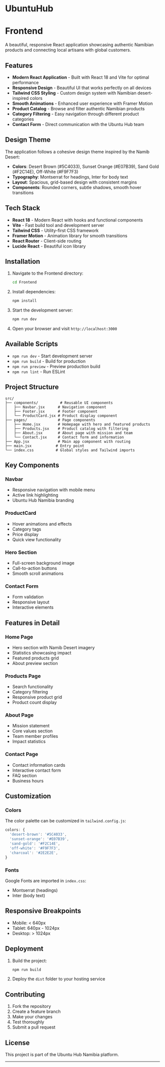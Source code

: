 # UbuntuHub
# Frontend

A beautiful, responsive React application showcasing authentic Namibian products and connecting local artisans with global customers.

## Features

- **Modern React Application** - Built with React 18 and Vite for optimal performance
- **Responsive Design** - Beautiful UI that works perfectly on all devices
- **Tailwind CSS Styling** - Custom design system with Namibian desert-inspired colors
- **Smooth Animations** - Enhanced user experience with Framer Motion
- **Product Catalog** - Browse and filter authentic Namibian products
- **Category Filtering** - Easy navigation through different product categories
- **Contact Form** - Direct communication with the Ubuntu Hub team

## Design Theme

The application follows a cohesive design theme inspired by the Namib Desert:

- **Colors**: Desert Brown (#5C4033), Sunset Orange (#E07B39), Sand Gold (#F2C14E), Off-White (#F9F7F3)
- **Typography**: Montserrat for headings, Inter for body text
- **Layout**: Spacious, grid-based design with consistent margins
- **Components**: Rounded corners, subtle shadows, smooth hover transitions

## Tech Stack

- **React 18** - Modern React with hooks and functional components
- **Vite** - Fast build tool and development server
- **Tailwind CSS** - Utility-first CSS framework
- **Framer Motion** - Animation library for smooth transitions
- **React Router** - Client-side routing
- **Lucide React** - Beautiful icon library

## Installation

1. Navigate to the Frontend directory:
   ```bash
   cd Frontend
   ```

2. Install dependencies:
   ```bash
   npm install
   ```

3. Start the development server:
   ```bash
   npm run dev
   ```

4. Open your browser and visit `http://localhost:3000`

## Available Scripts

- `npm run dev` - Start development server
- `npm run build` - Build for production
- `npm run preview` - Preview production build
- `npm run lint` - Run ESLint

## Project Structure

```
src/
├── components/          # Reusable UI components
│   ├── Navbar.jsx      # Navigation component
│   ├── Footer.jsx      # Footer component
│   └── ProductCard.jsx # Product display component
├── pages/              # Page components
│   ├── Home.jsx        # Homepage with hero and featured products
│   ├── Products.jsx    # Product catalog with filtering
│   ├── About.jsx       # About page with mission and team
│   └── Contact.jsx     # Contact form and information
├── App.jsx             # Main app component with routing
├── main.jsx           # Entry point
└── index.css          # Global styles and Tailwind imports
```

## Key Components

### Navbar
- Responsive navigation with mobile menu
- Active link highlighting
- Ubuntu Hub Namibia branding

### ProductCard
- Hover animations and effects
- Category tags
- Price display
- Quick view functionality

### Hero Section
- Full-screen background image
- Call-to-action buttons
- Smooth scroll animations

### Contact Form
- Form validation
- Responsive layout
- Interactive elements

## Features in Detail

### Home Page
- Hero section with Namib Desert imagery
- Statistics showcasing impact
- Featured products grid
- About preview section

### Products Page
- Search functionality
- Category filtering
- Responsive product grid
- Product count display

### About Page
- Mission statement
- Core values section
- Team member profiles
- Impact statistics

### Contact Page
- Contact information cards
- Interactive contact form
- FAQ section
- Business hours

## Customization

### Colors
The color palette can be customized in `tailwind.config.js`:

```javascript
colors: {
  'desert-brown': '#5C4033',
  'sunset-orange': '#E07B39',
  'sand-gold': '#F2C14E',
  'off-white': '#F9F7F3',
  'charcoal': '#2E2E2E',
}
```

### Fonts
Google Fonts are imported in `index.css`:
- Montserrat (headings)
- Inter (body text)

## Responsive Breakpoints

- Mobile: < 640px
- Tablet: 640px - 1024px
- Desktop: > 1024px

## Deployment

1. Build the project:
   ```bash
   npm run build
   ```

2. Deploy the `dist` folder to your hosting service

## Contributing

1. Fork the repository
2. Create a feature branch
3. Make your changes
4. Test thoroughly
5. Submit a pull request

## License

This project is part of the Ubuntu Hub Namibia platform.

---
